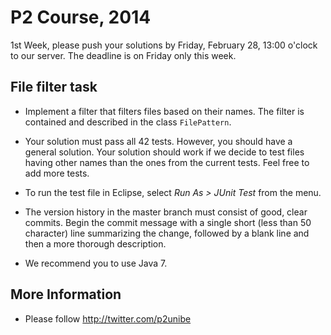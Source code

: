 # P2 Course, 2014

1st Week, please push your solutions by Friday, February 28, 13:00 o'clock to our server. The deadline is on Friday only this week.

## File filter task

- Implement a filter that filters files based on their names. The filter is contained and described in the class `FilePattern`.

- Your solution must pass all 42 tests. However, you should have a general solution. Your solution should work if we decide to test files having other names than the ones from the current tests. Feel free to add more tests.

- To run the test file in Eclipse, select *Run As > JUnit Test* from the menu.

- The version history in the master branch must consist of good, clear commits. Begin the commit message with a single short (less than 50 character) line summarizing the change, followed by a blank line and then a more thorough description. 

- We recommend you to use Java 7.

## More Information

- Please follow <http://twitter.com/p2unibe> 
